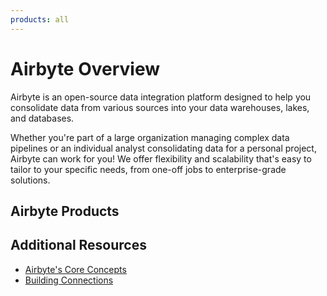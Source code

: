 ```yaml
---
products: all
---
```

# Airbyte Overview

Airbyte is an open-source data integration platform designed to help you consolidate data from various sources into your data warehouses, lakes, and databases.

Whether you're part of a large organization managing complex data pipelines or an individual analyst consolidating data for a personal project, Airbyte can work for you! We offer flexibility and scalability that's easy to tailor to your specific needs, from one-off jobs to enterprise-grade solutions.


## Airbyte Products

<Grid columns="2">

<CardWithIcon title="Self-Managed Community (OSS)" description="Deploy locally or in your own infrastructure. Get started immediately without your data leaving your premises." ctaText="OSS Quickstart" ctaLink="oss-quickstart" icon="faDownload" />

<CardWithIcon title="Cloud" description="A Cloud-native version of Airbyte that provides a fully managed experience for data replication, allowing you to focus on moving data while we take care of managing the infrastructure. Free 14-day trial, no credit card required" ctaText="Sign Up for Cloud" ctaLink="https://cloud.airbyte.com/signup" icon="faCloud" />

</Grid>

<Grid columns="2">

<CardWithIcon title="Self-Managed Enterprise" description="Highly available, secure data movement for your entire organization. To start with Self-Managed Enterprise, you'll need a license key. For more details, review our Enterprise setup guide. " ctaText="Learn More" ctaLink="../../enterprise-setup" icon="faLock" />

<CardWithIcon title="Cloud Teams" description="For organizations
looking to scale efficiently. For more details, talk to our Sales team. " ctaText="Talk to Sales" ctaLink="https://airbyte.com/company/talk-to-sales" icon="faLock" />


</Grid>


## Additional Resources
- [Airbyte's Core Concepts](../../using-airbyte/core-concepts/)
- [Building Connections](../../cloud/managing-airbyte-cloud/configuring-connections.md)

